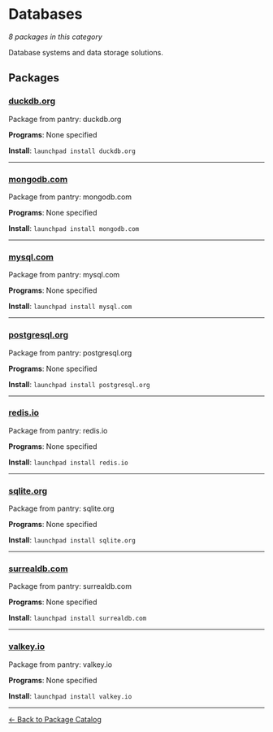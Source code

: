 # Databases

*8 packages in this category*

Database systems and data storage solutions.

## Packages

### [duckdb.org](../packages/duckdborg.md)

Package from pantry: duckdb.org

**Programs**: None specified

**Install**: `launchpad install duckdb.org`

---

### [mongodb.com](../packages/mongodbcom.md)

Package from pantry: mongodb.com

**Programs**: None specified

**Install**: `launchpad install mongodb.com`

---

### [mysql.com](../packages/mysqlcom.md)

Package from pantry: mysql.com

**Programs**: None specified

**Install**: `launchpad install mysql.com`

---

### [postgresql.org](../packages/postgresqlorg.md)

Package from pantry: postgresql.org

**Programs**: None specified

**Install**: `launchpad install postgresql.org`

---

### [redis.io](../packages/redisio.md)

Package from pantry: redis.io

**Programs**: None specified

**Install**: `launchpad install redis.io`

---

### [sqlite.org](../packages/sqliteorg.md)

Package from pantry: sqlite.org

**Programs**: None specified

**Install**: `launchpad install sqlite.org`

---

### [surrealdb.com](../packages/surrealdbcom.md)

Package from pantry: surrealdb.com

**Programs**: None specified

**Install**: `launchpad install surrealdb.com`

---

### [valkey.io](../packages/valkeyio.md)

Package from pantry: valkey.io

**Programs**: None specified

**Install**: `launchpad install valkey.io`

---

[← Back to Package Catalog](../package-catalog.md)
